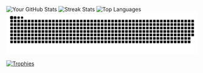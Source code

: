 
![Your GitHub Stats](https://github-readme-stats.vercel.app/api?username=innoxv&show_icons=true&theme=radical) 
![Streak Stats](https://github-readme-streak-stats.herokuapp.com/?user=innoxv&theme=dark) ![Top Languages](https://github-readme-stats.vercel.app/api/top-langs/?username=innoxv&layout=compact&theme=radical) 
![Snake Animation](https://github.com/innoxv/innoxv/blob/main/output/github-contribution-grid-snake-dark.svg)

[![Trophies](https://github-profile-trophy.vercel.app/?username=innoxv&theme=onedark)](https://github.com/ryo-ma/github-profile-trophy)
